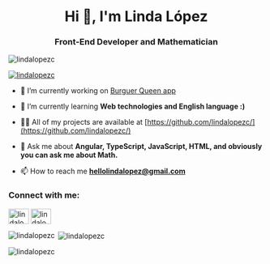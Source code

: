 <h1 align="center">Hi 👋, I'm Linda López</h1>
<h3 align="center">Front-End Developer and Mathematician</h3>

<p align="left"> <img src="https://komarev.com/ghpvc/?username=lindalopezc&label=Profile%20views&color=0e75b6&style=flat" alt="lindalopezc" /> </p>

<p align="left"> <a href="https://github.com/ryo-ma/github-profile-trophy"><img src="https://github-profile-trophy.vercel.app/?username=lindalopezc" alt="lindalopezc" /></a> </p>

- 🔭 I’m currently working on [Burguer Queen app](https://github.com/lindalopezc/LIM017-burger-queen)

- 🌱 I’m currently learning **Web technologies and English language :)**

- 👨‍💻 All of my projects are available at [https://github.com/lindalopezc/](https://github.com/lindalopezc/)

- 💬 Ask me about **Angular, TypeScript, JavaScript, HTML, and obviously you can ask me about Math.**

- 📫 How to reach me **hellolindalopez@gmail.com**

<h3 align="left">Connect with me:</h3>
<p align="left">
<a href="https://linkedin.com/in/lindalopezr" target="blank"><img align="center" src="https://raw.githubusercontent.com/rahuldkjain/github-profile-readme-generator/master/src/images/icons/Social/linked-in-alt.svg" alt="lindalopezr" height="30" width="40" /></a>
<a href="https://instagram.com/lindalopezc" target="blank"><img align="center" src="https://raw.githubusercontent.com/rahuldkjain/github-profile-readme-generator/master/src/images/icons/Social/instagram.svg" alt="lindalopezc" height="30" width="40" /></a>
</p>

<p><img align="left" src="https://github-readme-stats.vercel.app/api/top-langs?username=lindalopezc&show_icons=true&locale=en&layout=compact" alt="lindalopezc" /></p>

<p>&nbsp;<img align="center" src="https://github-readme-stats.vercel.app/api?username=lindalopezc&show_icons=true&locale=en" alt="lindalopezc" /></p>

<p><img align="center" src="https://github-readme-streak-stats.herokuapp.com/?user=lindalopezc&" alt="lindalopezc" /></p>
